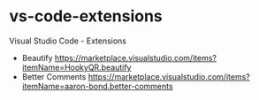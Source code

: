 # vs-code-extensions
Visual Studio Code - Extensions

- Beautify https://marketplace.visualstudio.com/items?itemName=HookyQR.beautify
- Better Comments https://marketplace.visualstudio.com/items?itemName=aaron-bond.better-comments
